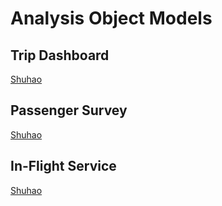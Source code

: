 # Analysis Object Models

## Trip Dashboard

[Shuhao](https://apollon.ase.in.tum.de/wLv64YxRkAT19fR5Fk7p?view=COLLABORATE)

## Passenger Survey

[Shuhao](https://apollon.ase.in.tum.de/pfvVQ3G1H0wpSVECFaNi?view=COLLABORATE)

## In-Flight Service

[Shuhao](https://apollon.ase.in.tum.de/yPCjhwBQlI6giCVGdUt3?view=COLLABORATE)
